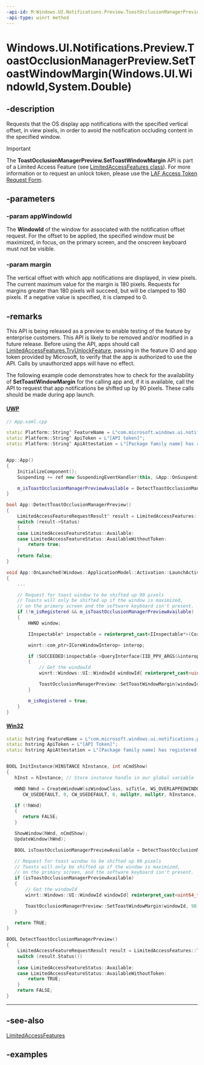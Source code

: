 ```yaml
---
-api-id: M:Windows.UI.Notifications.Preview.ToastOcclusionManagerPreview.SetToastWindowMargin(Windows.UI.WindowId,System.Double)
-api-type: winrt method
---
```


# Windows.UI.Notifications.Preview.ToastOcclusionManagerPreview.SetToastWindowMargin(Windows.UI.WindowId,System.Double)

<!--
public static void SetToastWindowMargin (Windows.UI.WindowId appWindowId, double margin);
-->


## -description

Requests that the OS display app notifications with the specified vertical offset, in view pixels, in order to avoid the notification occluding content in the specified window.

> [!IMPORTANT]
> The **ToastOcclusionManagerPreview.SetToastWindowMargin** API is part of a Limited Access Feature (see [LimitedAccessFeatures class](/uwp/api/windows.applicationmodel.limitedaccessfeatures)). For more information or to request an unlock token, please use the [LAF Access Token Request Form](https://go.microsoft.com/fwlink/?linkid=2271232&clcid=0x409).


## -parameters

### -param appWindowId

The **WindowId** of the window for associated with the notification offset request. For the offset to be applied, the specified window must be maximized, in focus, on the primary screen, and the onscreen keyboard must not be visible. 

### -param margin

The vertical offset with which app notifications are displayed, in view pixels. The current maximum value for the margin is 180 pixels. Requests for margins greater than 180 pixels will succeed, but will be clamped to 180 pixels. If a negative value is specified, it is clamped to 0.

## -remarks

This API is being released as a preview to enable testing of the feature by enterprise customers. This API is likely to be removed and/or modified in a future release. Before using the API, apps should call [LimitedAccessFeatures.TryUnlockFeature](/uwp/api/windows.applicationmodel.limitedaccessfeatures.tryunlockfeature), passing in the feature ID and app token provided by Microsoft, to verify that the app is authorized to use the API. Calls by unauthorized apps will have no effect.

The following example code demonstrates how to check for the availability of **SetToastWindowMargin** for the calling app and, if it is available, call the API to request that app notifications be shifted up by 90 pixels. These calls should be made during app launch. 

#### [UWP](#tab/uwp) 

```cpp
// App.xaml.cpp

static Platform::String^ FeatureName = L"com.microsoft.windows.ui.notifications.preview.toastOcclusionManagerPreview";
static Platform::String^ ApiToken = L"[API token]";
static Platform::String^ ApiAttestation = L"[Package family name] has registered their use of com.microsoft.windows.ui.notifications.preview.toastOcclusionManagerPreview with Microsoft and agrees to the terms of use.";


App::App()
{
    InitializeComponent();
    Suspending += ref new SuspendingEventHandler(this, &App::OnSuspending);

    m_isToastOcclusionManagerPreviewAvailable = DetectToastOcclusionManagerPreview();
}

bool App::DetectToastOcclusionManagerPreview()
{
    LimitedAccessFeatureRequestResult^ result = LimitedAccessFeatures::TryUnlockFeature(FeatureName, ApiToken, ApiAttestation);
    switch (result->Status)
    {
    case LimitedAccessFeatureStatus::Available:
    case LimitedAccessFeatureStatus::AvailableWithoutToken:
        return true;
    }
    return false;
}

void App::OnLaunched(Windows::ApplicationModel::Activation::LaunchActivatedEventArgs^ e)
{
    ...

    // Request for toast window to be shifted up 90 pixels
    // Toasts will only be shifted up if the window is maximized,
    // on the primary screen and the software keyboard isn't present. 
    if (!m_isRegistered && m_isToastOcclusionManagerPreviewAvailable)
    {
        HWND window;

        IInspectable* inspectable = reinterpret_cast<IInspectable*>(CoreWindow::GetForCurrentThread());

        winrt::com_ptr<ICoreWindowInterop> interop;

        if (SUCCEEDED(inspectable->QueryInterface(IID_PPV_ARGS(&interop))) && SUCCEEDED(interop->get_WindowHandle(&window)))
        {
            // Get the windowId
            winrt::Windows::UI::WindowId windowId{ reinterpret_cast<uint64_t>(window) };

            ToastOcclusionManagerPreview::SetToastWindowMargin(windowId, 90);
        }

        m_isRegistered = true;
    }
}
```

#### [Win32](#tab/win32)

```cpp
static hstring FeatureName = L"com.microsoft.windows.ui.notifications.preview.toastOcclusionManagerPreview";
static hstring ApiToken = L"[API Token]";
static hstring ApiAttestation = L"[Package family name] has registered their use of com.microsoft.windows.ui.notifications.preview.toastOcclusionManagerPreview with Microsoft and agrees to the terms of use.";


BOOL InitInstance(HINSTANCE hInstance, int nCmdShow)
{
   hInst = hInstance; // Store instance handle in our global variable

   HWND hWnd = CreateWindowW(szWindowClass, szTitle, WS_OVERLAPPEDWINDOW,
      CW_USEDEFAULT, 0, CW_USEDEFAULT, 0, nullptr, nullptr, hInstance, nullptr);

   if (!hWnd)
   {
      return FALSE;
   }

   ShowWindow(hWnd, nCmdShow);
   UpdateWindow(hWnd);

   BOOL isToastOcclusionManagerPreviewAvailable = DetectToastOcclusionManagerPreview();

   // Request for toast window to be shifted up 90 pixels
   // Toasts will only be shifted up if the window is maximized,
   // on the primary screen, and the software keyboard isn't present. 
   if (isToastOcclusionManagerPreviewAvailable)
   {
       // Get the windowId
       winrt::Windows::UI::WindowId windowId{ reinterpret_cast<uint64_t>(hWnd) };

       ToastOcclusionManagerPreview::SetToastWindowMargin(windowId, 90);
   }

   return TRUE;
}

BOOL DetectToastOcclusionManagerPreview()
{
    LimitedAccessFeatureRequestResult result = LimitedAccessFeatures::TryUnlockFeature(FeatureName, ApiToken, ApiAttestation);
    switch (result.Status())
    {
    case LimitedAccessFeatureStatus::Available:
    case LimitedAccessFeatureStatus::AvailableWithoutToken:
        return TRUE;
    }
    return FALSE;
}
```
---


## -see-also

[LimitedAccessFeatures](/uwp/api/windows.applicationmodel.limitedaccessfeatures)

## -examples



